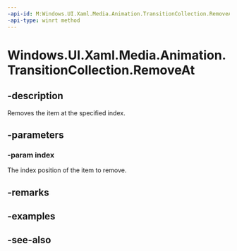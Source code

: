 ```yaml
---
-api-id: M:Windows.UI.Xaml.Media.Animation.TransitionCollection.RemoveAt(System.UInt32)
-api-type: winrt method
---
```


<!-- Method syntax
public void RemoveAt(System.UInt32 index)
-->

# Windows.UI.Xaml.Media.Animation.TransitionCollection.RemoveAt

## -description
Removes the item at the specified index.



## -parameters
### -param index
The index position of the item to remove.

## -remarks

## -examples

## -see-also

